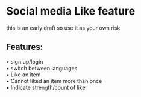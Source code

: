# Social media Like feature
this is an early draft so use it as your own risk

## Features:

•	sign up/login </br>
•   switch between languages</br>
•	Like an item </br>
•	Cannot liked an item more than once</br>
•	Indicate strength/count of like


